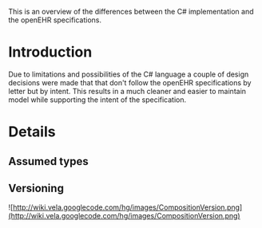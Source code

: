 This is an overview of the differences between the C# implementation and the openEHR specifications.

# Introduction #

Due to limitations and possibilities of the C# language a couple of design decisions were made that that don't follow the openEHR specifications by letter but by intent. This results in a much cleaner and easier to maintain model while supporting the intent of the specification.

# Details #

## Assumed types ##



## Versioning ##

![http://wiki.vela.googlecode.com/hg/images/CompositionVersion.png](http://wiki.vela.googlecode.com/hg/images/CompositionVersion.png)

